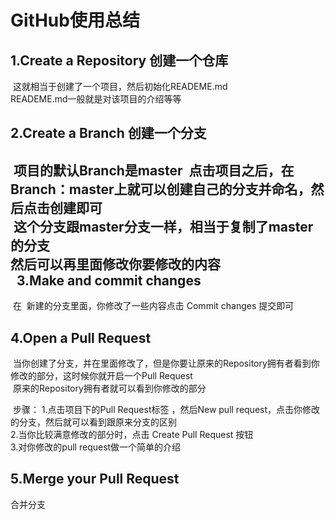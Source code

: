 GitHub使用总结
==============
1.Create a Repository 创建一个仓库
--------
  这就相当于创建了一个项目，然后初始化READEME.md<br>
  READEME.md一般就是对该项目的介绍等等
  
2.Create a Branch 创建一个分支
----
  项目的默认Branch是master
  点击项目之后，在Branch：master上就可以创建自己的分支并命名，然后点击创建即可<br>
  这个分支跟master分支一样，相当于复制了master的分支<br>
  然后可以再里面修改你要修改的内容<br>
  
3.Make and commit changes
----
  在
  新建的分支里面，你修改了一些内容点击 Commit changes 提交即可
  
4.Open a Pull Request
------
  当你创建了分支，并在里面修改了，但是你要让原来的Repository拥有者看到你修改的部分，这时候你就开启一个Pull Request<br>
  原来的Repository拥有者就可以看到你修改的部分<br>
  
  步骤：
  1.点击项目下的Pull Request标签 ，然后New pull request，点击你修改的分支，然后就可以看到跟原来分支的区别<br>
  2.当你比较满意修改的部分时，点击 Create Pull Request 按钮<br>
  3.对你修改的pull request做一个简单的介绍<br>
  
5.Merge your Pull Request
----
  合并分支
